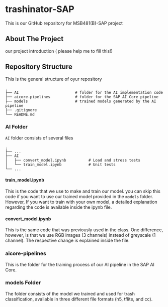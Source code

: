 # trashinator-SAP
This is our GitHub repository for MSB481(B)-SAP project

## About The Project
our project introduction ( please help me to fill this!)

## Repository Structure
This is the general structure of oyur repository

    .
    ├── AI                         # folder for the AI implementation code
    ├── aicore-pipelines           # folder for the SAP AI Core pipeline
    ├── models                     # trained models generated by the AI pipeline
    ├── .gitignore                  
    └── README.md

### AI Folder
`AI` folder consists of several files

    .
    ├── ...
    ├── AI                               
    │   ├── convert_model.ipynb          # Load and stress tests
    │   └── train_model.ipynb            # Unit tests
    └── ...
    
#### train_model.ipynb
This is the code that we use to make and train our model. you can skip this code if you want to use our trained model provided in the `models` folder. However, If you want to train with your own model, a detailed explanation regarding the code is available inside the ipynb file.

#### convert_model.ipynb
This is the same code that was previously used in the class. One difference, however, is that we use RGB images (3 channels) instead of greyscale (1 channel). The respective change is explained inside the file.

### aicore-pipelines
This is the folder for the training process of our AI pipeline in the SAP AI Core.

### models Folder
The folder consists of the model we trained and used for trash classification, available in three different file formats (h5, tflite, and cc).

